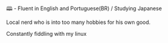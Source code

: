 🕮 - Fluent in English and Portuguese(BR) / Studying Japanese

Local nerd who is into too many hobbies for his own good.

Constantly fiddling with my linux
